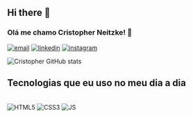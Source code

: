 ## Hi there 👋

### Olá me chamo Cristopher Neitzke! 👋

[![email](https://img.shields.io/badge/Gmail-D14836?style=for-the-badge&logo=gmail&logoColor=white)]()
[![linkedin](https://img.shields.io/badge/LinkedIn-0077B5?style=for-the-badge&logo=linkedin&logoColor=white)]()
[![instagram](https://img.shields.io/badge/Instagram-E4405F?style=for-the-badge&logo=instagram&logoColor=white)]()


![Cristopher GitHub stats](https://github-readme-stats.vercel.app/api?username=Cristopherneitzke&show_icons=true&theme=transparent)


## Tecnologias que eu uso no meu dia a dia

<div style="display:inline_block"> <br>
<img src="https://img.shields.io/badge/HTML5-E34F26?style=for-the-badge&logo=html5&logoColor=white" alt="HTML5">   
<img src="https://img.shields.io/badge/CSS-239120?&style=for-the-badge&logo=css3&logoColor=white
" alt="CSS3">   
<img src="https://img.shields.io/badge/JavaScript-F7DF1E?style=for-the-badge&logo=javascript&logoColor=black
" alt="JS">   
</div>
